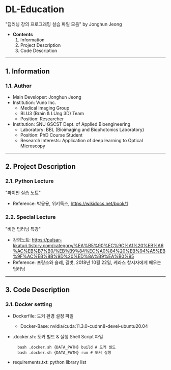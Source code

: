 # DL-Education
"딥러닝 강의 프로그래밍 실습 파일 모음"
by Jonghun Jeong
* **Contents**
    1. Information
    2. Project Description
    3. Code Description

---
## 1. Information

### 1.1. Author
* Main Developer: Jonghun Jeong
* Institution: Vuno Inc.
    - Medical Imaging Group
    - BLU3 (Brain & LUng 3D) Team
    - Position: Researcher
* Institution: SNU GSCST Dept. of Applied Bioengineering
    - Laboratory: BBL (Bioimaging and Biophotonics Laboratory)
    - Position: PhD Course Student
    - Research Interests: Application of deep learning to Optical Microscopy

---
## 2. Project Description
### 2.1. Python Lecture
"파이썬 실습 노트"
* Reference: 박응용, 위키독스, https://wikidocs.net/book/1

### 2.2. Special Lecture
"비전 딥러닝 특강"
* 강의노트: https://pulsar-kkaturi.tistory.com/category/%EA%B5%90%EC%9C%A1%20%EB%A6%AC%EB%B7%B0/%EB%B9%84%EC%A0%84%20%EB%94%A5%EB%9F%AC%EB%8B%9D%20%ED%8A%B9%EA%B0%95
* Reference: 프랑소와 숄레, 길벗, 2018년 10월 22일, 케라스 창시자에게 배우는 딥러닝

---
## 3. Code Description

### 3.1. Docker setting
* Dockerfile: 도커 환경 설정 파일
    - Docker-Base: nvidia/cuda:11.3.0-cudnn8-devel-ubuntu20.04
* .docker.sh: 도커 빌드 & 실행 Shell Script 파일

        bash .docker.sh {DATA_PATH} build # 도커 빌드
        bash .docker.sh {DATA_PATH} run # 도커 실행

* requirements.txt: python library list
